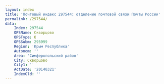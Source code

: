 ```yaml
---
layout: index
title: 'Почтовый индекс 297544: отделение почтовой связи Почты России'
permalink: /297544/
data:
    Index: 297544
    OPSName: Скворцово
    OPSType: О
    OPSSubm: 295999
    Region: 'Крым Республика'
    Autonom: ''
    Area: 'Симферопольский район'
    City: Скворцово
    City1: ''
    ActDate: '20140321'
    IndexOld: ''
---
```

